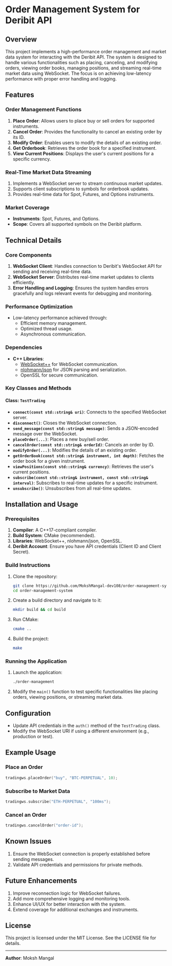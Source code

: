 # Order Management System for Deribit API

## Overview
This project implements a high-performance order management and market data system for interacting with the Deribit API. The system is designed to handle various functionalities such as placing, canceling, and modifying orders, viewing order books, managing positions, and streaming real-time market data using WebSocket. The focus is on achieving low-latency performance with proper error handling and logging.

## Features
### Order Management Functions
1. **Place Order**: Allows users to place buy or sell orders for supported instruments.
2. **Cancel Order**: Provides the functionality to cancel an existing order by its ID.
3. **Modify Order**: Enables users to modify the details of an existing order.
4. **Get Orderbook**: Retrieves the order book for a specified instrument.
5. **View Current Positions**: Displays the user's current positions for a specific currency.

### Real-Time Market Data Streaming
1. Implements a WebSocket server to stream continuous market updates.
2. Supports client subscriptions to symbols for orderbook updates.
3. Provides real-time data for Spot, Futures, and Options instruments.

### Market Coverage
- **Instruments**: Spot, Futures, and Options.
- **Scope**: Covers all supported symbols on the Deribit platform.

## Technical Details
### Core Components
1. **WebSocket Client**: Handles connection to Deribit's WebSocket API for sending and receiving real-time data.
2. **WebSocket Server**: Distributes real-time market updates to clients efficiently.
3. **Error Handling and Logging**: Ensures the system handles errors gracefully and logs relevant events for debugging and monitoring.

### Performance Optimization
- Low-latency performance achieved through:
  - Efficient memory management.
  - Optimized thread usage.
  - Asynchronous communication.

### Dependencies
- **C++ Libraries**:
  - [WebSocket++](https://github.com/zaphoyd/websocketpp) for WebSocket communication.
  - [nlohmann/json](https://github.com/nlohmann/json) for JSON parsing and serialization.
  - OpenSSL for secure communication.

### Key Classes and Methods
#### Class: `TestTrading`
- **`connect(const std::string& uri)`**: Connects to the specified WebSocket server.
- **`disconnect()`**: Closes the WebSocket connection.
- **`send_message(const std::string& message)`**: Sends a JSON-encoded message over the WebSocket.
- **`placeOrder(...)`**: Places a new buy/sell order.
- **`cancelOrder(const std::string& orderId)`**: Cancels an order by ID.
- **`modifyOrder(...)`**: Modifies the details of an existing order.
- **`getOrderBook(const std::string& instrument, int depth)`**: Fetches the order book for a given instrument.
- **`viewPositions(const std::string& currency)`**: Retrieves the user's current positions.
- **`subscribe(const std::string& instrument, const std::string& interval)`**: Subscribes to real-time updates for a specific instrument.
- **`unsubscribe()`**: Unsubscribes from all real-time updates.

## Installation and Usage
### Prerequisites
1. **Compiler**: A C++17-compliant compiler.
2. **Build System**: CMake (recommended).
3. **Libraries**: WebSocket++, nlohmann/json, OpenSSL.
4. **Deribit Account**: Ensure you have API credentials (Client ID and Client Secret).

### Build Instructions
1. Clone the repository:
   ```bash
   git clone https://github.com/MokshMangal-dev108/order-management-system.git
   cd order-management-system
   ```
2. Create a build directory and navigate to it:
   ```bash
   mkdir build && cd build
   ```
3. Run CMake:
   ```bash
   cmake ..
   ```
4. Build the project:
   ```bash
   make
   ```

### Running the Application
1. Launch the application:
   ```bash
   ./order-management
   ```
2. Modify the `main()` function to test specific functionalities like placing orders, viewing positions, or streaming market data.

## Configuration
- Update API credentials in the `auth()` method of the `TestTrading` class.
- Modify the WebSocket URI if using a different environment (e.g., production or test).

## Example Usage
### Place an Order
```cpp
tradingws.placeOrder("buy", "BTC-PERPETUAL", 10);
```

### Subscribe to Market Data
```cpp
tradingws.subscribe("ETH-PERPETUAL", "100ms");
```

### Cancel an Order
```cpp
tradingws.cancelOrder("order-id");
```

## Known Issues
1. Ensure the WebSocket connection is properly established before sending messages.
2. Validate API credentials and permissions for private methods.

## Future Enhancements
1. Improve reconnection logic for WebSocket failures.
2. Add more comprehensive logging and monitoring tools.
3. Enhance UI/UX for better interaction with the system.
4. Extend coverage for additional exchanges and instruments.

## License
This project is licensed under the MIT License. See the LICENSE file for details.

---

**Author**: Moksh Mangal

